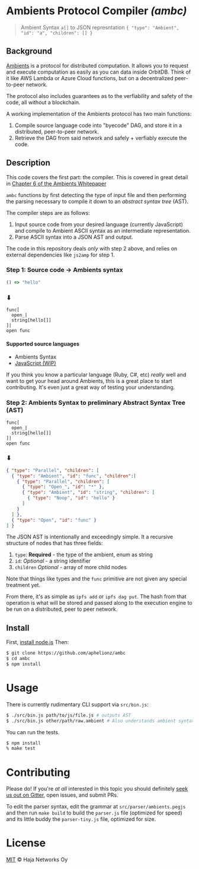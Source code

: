# Ambients Protocol Compiler _(ambc)_

> Ambient Syntax `a[]` to JSON represntation `{ "type": "Ambient", "id": "a", "children": [] }`

## Background

[Ambients](https://ambients.org) is a protocol for distributed computation. It allows you to request and execute computation as easily as you can data inside OrbitDB. Think of it like AWS Lambda or Azure Cloud functions, but on a decentralized peer-to-peer network.

The protocol also includes guarantees as to the verfiability and safety of the code, all without a blockchain.

A working implementation of the Ambients protocol has two main functions:

1. Compile source language code into "byecode" DAG, and store it in a distributed, peer-to-peer network.
2. Retrieve the DAG from said network and safely + verfiably execute the code.

## Description

This code covers the first part: the compiler. This is covered in great detail in [Chapter 6 of the Ambients Whitepaper](https://github.com/ambientsprotocol/whitepaper/blob/master/06-compilation-model.md)

`ambc` functions by first detecting the type of input file and then performing the parsing necessary to compile it down to an _abstract syntax tree_ (AST).

The compiler steps are as follows:
1. Input source code from your desired language (currently JavaScript) and compile to Ambient ASCII syntax as an intermediate representation.
2. Parse ASCII syntax into a JSON AST and output.

The code in this repository deals _only_ with step 2 above, and relies on external dependencies like `js2amp` for step 1.

### Step 1: Source code -> Ambients syntax

```JavaScript
() => "hello"
```
### ⬇
```text
func[
  open_|
  string[hello[]]
]|
open func
```

#### Supported source languages

- Ambients Syntax
- [JavaScript (WIP)](https://github.com/aphelionz/js2amb)

If you think you know a particular language (Ruby, C#, etc) _really_ well and want to get your head around Ambients,
this is a great place to start contributing. It's even just a great way of testing your understanding.

### Step 2: Ambients Syntax to preliminary Abstract Syntax Tree (AST)

```text
func[
  open_|
  string[hello[]]
]|
open func
```
### ⬇
```json
{ "type": "Parallel", "children": [
  { "type": "Ambient", "id": "func", "children":[
    { "type": "Parallel", "children": [
      { "type": "Open_", "id": "*" },
      { "type": "Ambient", "id": "string", "children": [
        { "type": "Noop", "id": "hello" }
      ]
    }
  ] },
  { "type": "Open", "id": "func" }
] }
```

The JSON AST is intentionally and exceedingly simple. It a recursive structure of nodes that has three fields:

1. `type`: **Required** - the type of the ambient, enum as string
2. `id`: _Optional_ - a string identifier
3. `children` _Optional_ - array of more child nodes

Note that things like types and the `func` primitive are not given any special treatment yet.

From there, it's as simple as `ipfs add` or `ipfs dag put`. The hash from that operation is what will be stored and passed along to the execution engine to be run on a distributed, peer to peer network.

## Install

First, [install node.js](https://www.nodejs.org) Then:

```bash
$ git clone https://github.com/aphelionz/ambc
$ cd ambc
$ npm install
```

# Usage

There is currently rudimentary CLI support via `src/bin.js`:

```bash
$ ./src/bin.js path/to/js/file.js # outputs AST
$ ./src/bin.js other/path/raw.ambient # Also understands ambient syntax
```

You can run the tests.

```bash
$ npm install
% make test
```

# Contributing

Please do! If you're _at all_ interested in this topic you should definitely
[seek us out on Gitter](https://gitter.im/ambientsprotocol/community), open issues, and submit PRs.

To edit the parser syntax, edit the grammar at `src/parser/ambients.pegjs` and then run `make build` to build the `parser.js` file (optimized for speed) and its little buddy the `parser-tiny.js` file, optimized for size.

# License

[MIT](LICENSE) © Haja Networks Oy
